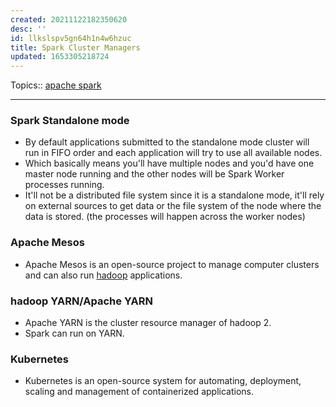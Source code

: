 ```yaml
---
created: 20211122182350620
desc: ''
id: llkslspv5gn64h1n4w6hzuc
title: Spark Cluster Managers
updated: 1653305218724
---
```

   
Topics::  [apache spark](../topics/apache%20spark.md)   
   
   
---   
   
### Spark Standalone mode   
   
   
- By default applications submitted to the standalone mode cluster will run in FIFO order and each application will try to use all available nodes.   
- Which basically means you'll have multiple nodes and you'd have one master node running and the other nodes will be Spark Worker processes running.   
- It'll not be a distributed file system since it is a standalone mode, it'll rely on external sources to get data or the file system of the node where the data is stored. (the processes will happen across the worker nodes)   
   
### Apache Mesos   
   
   
- Apache Mesos is an open-source project to manage computer clusters and can also run [hadoop](../devlog/hadoop.md) applications.   
   
### hadoop YARN/Apache YARN   
   
   
- Apache YARN is the cluster resource manager of hadoop 2.   
- Spark can run on YARN.   
   
### Kubernetes   
   
   
- Kubernetes is an open-source system for automating, deployment, scaling and management of containerized applications.